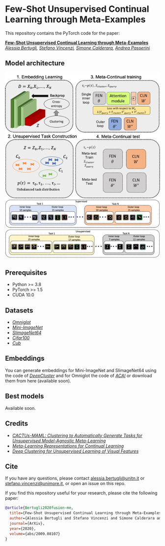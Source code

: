 # Few-Shot Unsupervised Continual Learning through Meta-Examples
This repository contains the PyTorch code for the paper:

**<a href="https://arxiv.org/abs/...">Few-Shot Unsupervised Continual Learning through Meta-Examples</a>**  
*<a href="https://aimagelab.ing.unimore.it/imagelab/person.asp?idpersona=110">Alessia Bertugli</a>,
<a href="https://aimagelab.ing.unimore.it/imagelab/person.asp?idpersona=111">Stefano Vincenzi</a>,
<a href="https://aimagelab.ing.unimore.it/imagelab/person.asp?idpersona=38">Simone Calderara</a>,
<a href="http://disi.unitn.it/~passerini/">Andrea Passerini</a>*  

## Model architecture
![FUSION-ME - overview](/images/model.png)
![FUSION-ME - overview](/images/tasks.png)

## Prerequisites
* Python >= 3.8
* PyTorch >= 1.5
* CUDA 10.0


## Datasets
* *<a href="https://github.com/brendenlake/omniglot">Omniglot</a>*
* *<a href="http://www.image-net.org">Mini-ImageNet</a>*
* *<a href="https://zenodo.org/record/3672132#.X2R9ay2w3pA">SlimageNet64</a>*
* *<a href="https://www.cs.toronto.edu/~kriz/cifar.html">Cifar100</a>*
* *<a href="http://www.vision.caltech.edu/visipedia/CUB-200.html">Cub</a>*

## Embeddings
You can generate embeddings for Mini-ImageNet and SlimageNet64 using the code of *<a href="https://github.com/facebookresearch/deepcluster">DeepCluster</a>*
and for Omniglot the code of *<a href="https://github.com/brain-research/acai">ACAI</a>* or download them from here (available soon).

## Best models
Available soon.

## Credits
* *<a href="https://github.com/kylehkhsu/cactus-maml">CACTUs-MAML: Clustering to Automatically Generate Tasks for Unsupervised Model-Agnostic Meta-Learning</a>*
* *<a href="https://github.com/khurramjaved96/mrcl">Meta-Learning Representations for Continual Learning</a>*
* *<a href="https://github.com/facebookresearch/deepcluster">Deep Clustering for Unsupervised Learning of Visual Features</a>*


## Cite
If you have any questions,  please contact [alessia.bertugli@unitn.it](mailto:alessia.bertugli@unitn.it)  or [stefano.vincenzi@unimore.it](mailto:alessia.bertugli@unimore.it), or open an issue on this repo. 

If you find this repository useful for your research, please cite the following paper:
```bibtex
@article{Bertugli2020fusion-me,
  title={Few-Shot Unsupervised Continual Learning through Meta-Examples},
  author={Alessia Bertugli and Stefano Vincenzi and Simone Calderara and Andrea Passerini},
  journal={ArXiv},
  year={2020},
  volume={abs/2009.08107}
}
```
